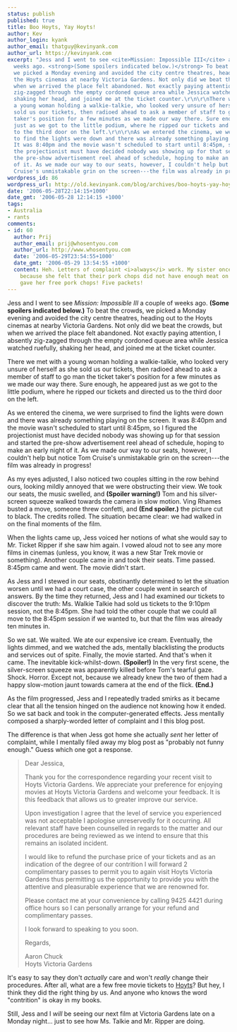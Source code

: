 ```yaml
---
status: publish
published: true
title: Boo Hoyts, Yay Hoyts!
author: Kev
author_login: kyank
author_email: thatguy@kevinyank.com
author_url: https://kevinyank.com
excerpt: "Jess and I went to see <cite>Mission: Impossible III</cite> a couple of
  weeks ago. <strong>(Some spoilers indicated below.)</strong> To beat the crowds,
  we picked a Monday evening and avoided the city centre theatres, heading out to
  the Hoyts cinemas at nearby Victoria Gardens. Not only did we beat the crowds, but
  when we arrived the place felt abandoned. Not exactly paying attention, I absently
  zig-zagged through the empty cordoned queue area while Jessica watched ruefully,
  shaking her head, and joined me at the ticket counter.\r\n\r\nThere we met with
  a young woman holding a walkie-talkie, who looked very unsure of herself as she
  sold us our tickets, then radioed ahead to ask a member of staff to go man the ticket
  taker's position for a few minutes as we made our way there. Sure enough, he appeared
  just as we got to the little podium, where he ripped our tickets and directed us
  to the third door on the left.\r\n\r\nAs we entered the cinema, we were surprised
  to find the lights were down and there was already something playing on the screen.
  It was 8:40pm and the movie wasn't scheduled to start until 8:45pm, so I figured
  the projectionist must have decided nobody was showing up for that session and started
  the pre-show advertisement reel ahead of schedule, hoping to make an early night
  of it. As we made our way to our seats, however, I couldn't help but notice Tom
  Cruise's unmistakable grin on the screen---the film was already in progress!\r\n\r\n"
wordpress_id: 86
wordpress_url: http://old.kevinyank.com/blog/archives/boo-hoyts-yay-hoyts/
date: '2006-05-28T22:14:15+1000'
date_gmt: '2006-05-28 12:14:15 +1000'
tags:
- Australia
- rants
comments:
- id: 60
  author: Prij
  author_email: prij@whosentyou.com
  author_url: http://www.whosentyou.com
  date: '2006-05-29T23:54:55+1000'
  date_gmt: '2006-05-29 13:54:55 +1000'
  content: Heh. Letters of complaint <i>always</i> work. My sister once wrote to Woolworths
    because she felt that their pork chops did not have enough meat on them, and they
    gave her free pork chops! Five packets!
---
```

<p>Jess and I went to see <cite>Mission: Impossible III</cite> a couple of weeks ago. <strong>(Some spoilers indicated below.)</strong> To beat the crowds, we picked a Monday evening and avoided the city centre theatres, heading out to the Hoyts cinemas at nearby Victoria Gardens. Not only did we beat the crowds, but when we arrived the place felt abandoned. Not exactly paying attention, I absently zig-zagged through the empty cordoned queue area while Jessica watched ruefully, shaking her head, and joined me at the ticket counter.</p>
<p>There we met with a young woman holding a walkie-talkie, who looked very unsure of herself as she sold us our tickets, then radioed ahead to ask a member of staff to go man the ticket taker's position for a few minutes as we made our way there. Sure enough, he appeared just as we got to the little podium, where he ripped our tickets and directed us to the third door on the left.</p>
<p>As we entered the cinema, we were surprised to find the lights were down and there was already something playing on the screen. It was 8:40pm and the movie wasn't scheduled to start until 8:45pm, so I figured the projectionist must have decided nobody was showing up for that session and started the pre-show advertisement reel ahead of schedule, hoping to make an early night of it. As we made our way to our seats, however, I couldn't help but notice Tom Cruise's unmistakable grin on the screen---the film was already in progress!</p>
<p><a id="more"></a><a id="more-86"></a>As my eyes adjusted, I also noticed two couples sitting in the row behind ours, looking mildly annoyed that we were obstructing their view. We took our seats, the music swelled, and <strong>(Spoiler warning!)</strong> Tom and his silver-screen squeeze walked towards the camera in slow motion. Ving Rhames busted a move, someone threw confetti, and <strong>(End spoiler.)</strong> the picture cut to black. The credits rolled. The situation became clear: we had walked in on the final moments of the film.</p>
<p>When the lights came up, Jess voiced her notions of what she would say to Mr. Ticket Ripper if she saw him again. I vowed aloud not to see any more films in cinemas (unless, you know, it was a new Star Trek movie or something). Another couple came in and took their seats. Time passed. 8:45pm came and went. The movie didn't start.</p>
<p>As Jess and I stewed in our seats, obstinantly determined to let the situation worsen until we had a court case, the other couple went in search of answers. By the time they returned, Jess and I had examined our tickets to discover the truth: Ms. Walkie Talkie had sold us tickets to the 9:10pm session, not the 8:45pm. She had told the other couple that we could all move to the 8:45pm session if we wanted to, but that the film was already ten minutes in.</p>
<p>So we sat. We waited. We ate our expensive ice cream. Eventually, the lights dimmed, and we watched the ads, mentally blacklisting the products and services out of spite. Finally, the movie started. And that's when it came. The inevitable kick-whilst-down. <strong>(Spoiler!)</strong> In the very first scene, the silver-screen squeeze was apparently killed before Tom's tearful gaze. Shock. Horror. Except not, because we already knew the two of them had a happy slow-motion jaunt towards camera at the end of the flick. <strong>(End.)</strong></p>
<p>As the film progressed, Jess and I repeatedly traded smirks as it became clear that all the tension hinged on the audience not knowing how it ended. So we sat back and took in the computer-generated effects. Jess mentally composed a sharply-worded letter of complaint and I this blog post.</p>
<p>The difference is that when Jess got home she actually <em>sent</em> her letter of complaint, while I mentally filed away my blog post as "probably not funny enough." Guess which one got a response.</p>
<blockquote><p>Dear Jessica,</p>
<p>Thank you for the correspondence regarding your recent visit to Hoyts Victoria Gardens. We appreciate your preference for enjoying movies at Hoyts Victoria Gardens and welcome your feedback. It is this feedback that allows us to greater improve our service.</p>
<p>Upon investigation I agree that the level of service you experienced was not acceptable I apologise unreservedly for it occurring. All relevant staff have been counselled in regards to the matter and our procedures are being reviewed as we intend to ensure that this remains an isolated incident.</p>
<p>I would like to refund the purchase price of your tickets and as an indication of the degree of our contrition I will forward 2 complimentary passes to permit you to again visit Hoyts Victoria Gardens thus permitting us the opportunity to provide you with the attentive and pleasurable experience that we are renowned for.</p>
<p>Please contact me at your convenience by calling 9425 4421 during office hours so I can personally arrange for your refund and complimentary passes.</p>
<p>I look forward to speaking to you soon.</p>
<p>Regards,</p>
<p>Aaron Chuck<br />
Hoyts Victoria Gardens</p></blockquote>
<p>It's easy to say they don't <em>actually</em> care and won't <em>really</em> change their procedures. After all, what are a few free movie tickets to <a href="http://www.hoyts.com.au/">Hoyts</a>? But hey, I think they did the right thing by us. And anyone who knows the word "contrition" is okay in my books.</p>
<p>Still, Jess and I <em>will</em> be seeing our next film at Victoria Gardens late on a Monday night... just to see how Ms. Talkie and Mr. Ripper are doing.</p>
